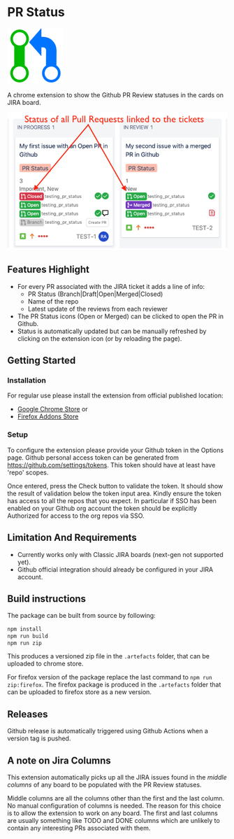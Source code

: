 # PR Status

![PR Status](src/icons/icon-active.png "PR Status")

A chrome extension to show the Github PR Review statuses in the cards on JIRA board.

![Quick Overview](./assets/screenshot2.png)

## Features Highlight

- For every PR associated with the JIRA ticket it adds a line of info:
  - PR Status (Branch|Draft|Open|Merged|Closed)
  - Name of the repo
  - Latest update of the reviews from each reviewer
- The PR Status icons (Open or Merged) can be clicked to open the PR in Github.
- Status is automatically updated but can be manually refreshed by clicking on the extension icon (or by reloading the page).

## Getting Started

### Installation

For regular use please install the extension from official published location:

- [Google Chrome Store](https://chrome.google.com/webstore/detail/pr-status/flfdeojdcmafkipiacfmdgnijodanedb) or
- [Firefox Addons Store](https://addons.mozilla.org/en-US/firefox/addon/pr-status/)

### Setup

To configure the extension please provide your Github token in the Options page. Github personal access token can be generated from https://github.com/settings/tokens. This token should have at least have 'repo' scopes.

Once entered, press the Check button to validate the token. It should show the result of validation below the token input area. Kindly ensure the token has access to all the repos that you expect. In particular if SSO has been enabled on your Github org account the token should be explicitly Authorized for access to the org repos via SSO.

## Limitation And Requirements

- Currently works only with Classic JIRA boards (next-gen not supported yet).
- Github official integration should already be configured in your JIRA account.

## Build instructions

The package can be built from source by following:

```
npm install
npm run build
npm run zip
```

This produces a versioned zip file in the `.artefacts` folder, that can be uploaded to chrome store.

For firefox version of the package replace the last command to `npm run zip:firefox`. The firefox package is produced in the `.artefacts` folder that can be uploaded to firefox store as a new version.

## Releases

Github release is automatically triggered using Github Actions when a version tag is pushed.

## A note on Jira Columns

This extension automatically picks up all the JIRA issues found in the _middle columns_ of any board to be populated with the PR Review statuses.

Middle columns are all the columns other than the first and the last column. No manual configuration of columns is needed. The reason for this choice is to allow the extension to work on any board. The first and last columns are usually something like TODO and DONE columns which are unlikely to contain any interesting PRs associated with them.
